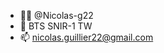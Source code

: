 - 🐀🍷 @Nicolas-g22
- 🌱 BTS SNIR-1 TW
- 📫 nicolas.guillier22@gmail.com

<!---
Nicolas-g22/Nicolas-g22 is a ✨ special ✨ repository because its `README.md` (this file) appears on your GitHub profile.
You can click the Preview link to take a look at your changes.
--->
